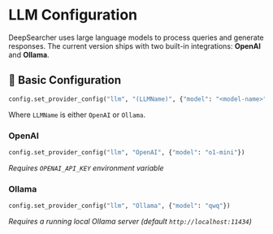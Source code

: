 # LLM Configuration

DeepSearcher uses large language models to process queries and generate responses. The current version ships with two built-in integrations: **OpenAI** and **Ollama**.

## 📝 Basic Configuration

```python
config.set_provider_config("llm", "(LLMName)", {"model": "<model-name>"})
```

Where `LLMName` is either `OpenAI` or `Ollama`.

### OpenAI

```python
config.set_provider_config("llm", "OpenAI", {"model": "o1-mini"})
```
*Requires `OPENAI_API_KEY` environment variable*

### Ollama

```python
config.set_provider_config("llm", "Ollama", {"model": "qwq"})
```
*Requires a running local Ollama server (default `http://localhost:11434`)*
